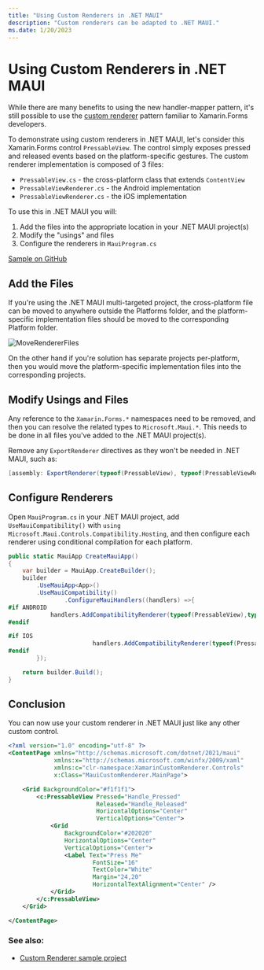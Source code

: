 ```yaml
---
title: "Using Custom Renderers in .NET MAUI"
description: "Custom renderers can be adapted to .NET MAUI."
ms.date: 1/20/2023
---
```


# Using Custom Renderers in .NET MAUI

While there are many benefits to using the new handler-mapper pattern, it's still possible to use the [custom renderer](/xamarin/xamarin-forms/app-fundamentals/custom-renderer/) pattern familiar to Xamarin.Forms developers.

To demonstrate using custom renderers in .NET MAUI, let's consider this Xamarin.Forms control `PressableView`. The control simply exposes pressed and released events based on the platform-specific gestures. The custom renderer implementation is composed of 3 files:

- `PressableView.cs` - the cross-platform class that extends `ContentView`
- `PressableViewRenderer.cs` - the Android implementation
- `PressableViewRenderer.cs` - the iOS implementation

To use this in .NET MAUI you will:

1. Add the files into the appropriate location in your .NET MAUI project(s)
2. Modify the "usings" and files
3. Configure the renderers in `MauiProgram.cs`

[Sample on GitHub][0]

## Add the Files

If you're using the .NET MAUI multi-targeted project, the cross-platform file can be moved to anywhere outside the Platforms folder, and the platform-specific implementation files should be moved to the corresponding Platform folder.

![MoveRendererFiles](https://user-images.githubusercontent.com/41873/166120451-2833eb95-2a71-4caa-bd29-3f7e8b53f470.png)

On the other hand if you're solution has separate projects per-platform, then you would move the platform-specific implementation files into the corresponding projects.

## Modify Usings and Files

Any reference to the `Xamarin.Forms.*` namespaces need to be removed, and then you can resolve the related types to `Microsoft.Maui.*`. This needs to be done in all files you've added to the .NET MAUI project(s).

Remove any `ExportRenderer` directives as they won't be needed in .NET MAUI, such as:

```csharp
[assembly: ExportRenderer(typeof(PressableView), typeof(PressableViewRenderer))]
```

## Configure Renderers

Open `MauiProgram.cs` in your .NET MAUI project, add `UseMauiCompatibility()` with `using Microsoft.Maui.Controls.Compatibility.Hosting`, and then configure each renderer using conditional compilation for each platform.

```csharp
public static MauiApp CreateMauiApp()
{
    var builder = MauiApp.CreateBuilder();
    builder
        .UseMauiApp<App>()
        .UseMauiCompatibility()
                .ConfigureMauiHandlers((handlers) =>{
#if ANDROID
            handlers.AddCompatibilityRenderer(typeof(PressableView),typeof(XamarinCustomRenderer.Droid.Renderers.PressableViewRenderer));
#endif

#if IOS
                        handlers.AddCompatibilityRenderer(typeof(PressableView), typeof(XamarinCustomRenderer.iOS.Renderers.PressableViewRenderer));
#endif
        });

    return builder.Build();
}
```

## Conclusion

You can now use your custom renderer in .NET MAUI just like any other custom control.

```xml
<?xml version="1.0" encoding="utf-8" ?>
<ContentPage xmlns="http://schemas.microsoft.com/dotnet/2021/maui"
             xmlns:x="http://schemas.microsoft.com/winfx/2009/xaml"
             xmlns:c="clr-namespace:XamarinCustomRenderer.Controls"
             x:Class="MauiCustomRenderer.MainPage">

    <Grid BackgroundColor="#f1f1f1">
        <c:PressableView Pressed="Handle_Pressed"
                         Released="Handle_Released"
                         HorizontalOptions="Center"
                         VerticalOptions="Center">
            <Grid
                BackgroundColor="#202020"
                HorizontalOptions="Center"
                VerticalOptions="Center">
                <Label Text="Press Me"
                        FontSize="16"
                        TextColor="White"
                        Margin="24,20"
                        HorizontalTextAlignment="Center" />
            </Grid>
        </c:PressableView>
    </Grid>

</ContentPage>
```

### See also:

* [Custom Renderer sample project][0]

[0]: https://github.com/dotnet/maui-samples/Upgrading/CustomRenderer
